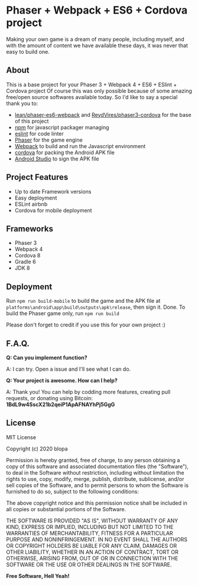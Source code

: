 # Phaser + Webpack + ES6 + Cordova project
Making your own game is a dream of many people, including myself, and with the amount of content we have available these days, it was never that easy to build one.

## About
This is a base project for your Phaser 3 + Webpack 4 + ES6 + ESlint + Cordova project
Of course this was only possible because of some amazing free/open source softwares available today. So I'd like to say a special thank you to:
- [lean/phaser-es6-webpack](https://github.com/lean/phaser-es6-webpack) and [ReydVires/phaser3-cordova](https://github.com/ReydVires/phaser3-cordova) for the base of this project
- [npm](https://github.com/npm/cli) for javascript packager managing
- [eslint](https://github.com/eslint/eslint) for code linter
- [Phaser](https://github.com/photonstorm/phaser) for the game engine
- [Webpack](https://github.com/webpack/webpack) to build and run the Javascript environment
- [cordova](https://github.com/apache/cordova) for packing the Android APK file
- [Android Studio](https://android.googlesource.com/platform/tools/base/+/studio-master-dev/studio.md) to sign the APK file

## Project Features
- Up to date Framework versions
- Easy deployment
- ESLint airbnb
- Cordova for mobile deployment

## Frameworks
- Phaser 3
- Webpack 4
- Cordova 8
- Gradle 6
- JDK 8

## Deployment
Run `npm run build-mobile` to build the game and the APK file at `platforms\android\app\build\outputs\apk\release`, then sign it. Done.
To build the Phaser game only, run `npm run build`

Please don't forget to credit if you use this for your own project :)

## F.A.Q.
**Q: Can you implement <???> function?**

A: I can try. Open a issue and I'll see what I can do.

**Q: Your project is awesome. How can I help?**

A: Thank you! You can help by codding more features, creating pull requests, or donating using Bitcoin: **1BdL9w4SscX21b2qeiP1ApAFNAYhPj5GgG**

## License
MIT License

Copyright (c) 2020 blopa

Permission is hereby granted, free of charge, to any person obtaining a copy of this software and associated documentation files (the "Software"), to deal in the Software without restriction, including without limitation the rights to use, copy, modify, merge, publish, distribute, sublicense, and/or sell copies of the Software, and to permit persons to whom the Software is furnished to do so, subject to the following conditions:

The above copyright notice and this permission notice shall be included in all copies or substantial portions of the Software.

THE SOFTWARE IS PROVIDED "AS IS", WITHOUT WARRANTY OF ANY KIND, EXPRESS OR IMPLIED, INCLUDING BUT NOT LIMITED TO THE WARRANTIES OF MERCHANTABILITY, FITNESS FOR A PARTICULAR PURPOSE AND NONINFRINGEMENT. IN NO EVENT SHALL THE AUTHORS OR COPYRIGHT HOLDERS BE LIABLE FOR ANY CLAIM, DAMAGES OR OTHER LIABILITY, WHETHER IN AN ACTION OF CONTRACT, TORT OR OTHERWISE, ARISING FROM, OUT OF OR IN CONNECTION WITH THE SOFTWARE OR THE USE OR OTHER DEALINGS IN THE SOFTWARE.

**Free Software, Hell Yeah!**
